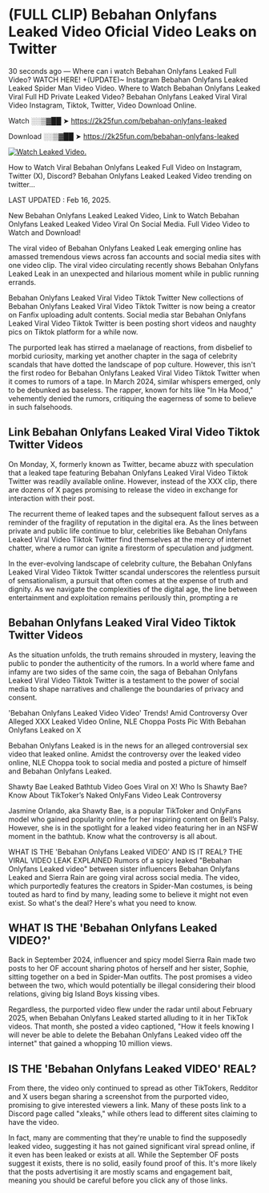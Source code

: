 # (FULL CLIP) Bebahan Onlyfans Leaked Video Oficial Video Leaks on Twitter

30 seconds ago — Where can i watch Bebahan Onlyfans Leaked Full Video? WATCH HERE! +(UPDATE)~ Instagram Bebahan Onlyfans Leaked Leaked Spider Man Video Video. Where to Watch Bebahan Onlyfans Leaked Viral Full HD Private Leaked Video? Bebahan Onlyfans Leaked Viral Viral Video Instagram, Tiktok, Twitter, Video Download Online.

Watch ░░▒▓██ ➤ https://2k25fun.com/bebahan-onlyfans-leaked

Download ░░▒▓██ ➤ https://2k25fun.com/bebahan-onlyfans-leaked

[![Watch Leaked Video.](https://miro.medium.com/v2/resize:fit:828/format:webp/1*cilzJN44JGOrTw9NJCrNHA.gif "Watch Leaked Video")](https://2k25fun.com/bebahan-onlyfans-leaked)

How to Watch Viral Bebahan Onlyfans Leaked Full Video on Instagram, Twitter (X), Discord? Bebahan Onlyfans Leaked Leaked Video trending on twitter...

LAST UPDATED : Feb 16, 2025.

New Bebahan Onlyfans Leaked Leaked Video, Link to Watch Bebahan Onlyfans Leaked Leaked Video Viral On Social Media. Full Video Video to Watch and Download!

The viral video of Bebahan Onlyfans Leaked Leak emerging online has amassed tremendous views across fan accounts and social media sites with one video clip. The viral video circulating recently shows Bebahan Onlyfans Leaked Leak in an unexpected and hilarious moment while in public running errands.

Bebahan Onlyfans Leaked Viral Video Tiktok Twitter New collections of Bebahan Onlyfans Leaked Viral Video Tiktok Twitter is now being a creator on Fanfix uploading adult contents. Social media star Bebahan Onlyfans Leaked Viral Video Tiktok Twitter is been posting short videos and naughty pics on Tiktok platform for a while now.

The purported leak has stirred a maelanage of reactions, from disbelief to morbid curiosity, marking yet another chapter in the saga of celebrity scandals that have dotted the landscape of pop culture. However, this isn't the first rodeo for Bebahan Onlyfans Leaked Viral Video Tiktok Twitter when it comes to rumors of a tape. In March 2024, similar whispers emerged, only to be debunked as baseless. The rapper, known for hits like "In Ha Mood," vehemently denied the rumors, critiquing the eagerness of some to believe in such falsehoods.

## Link Bebahan Onlyfans Leaked Viral Video Tiktok Twitter Videos

On Monday, X, formerly known as Twitter, became abuzz with speculation that a leaked tape featuring Bebahan Onlyfans Leaked Viral Video Tiktok Twitter was readily available online. However, instead of the XXX clip, there are dozens of X pages promising to release the video in exchange for interaction with their post.

The recurrent theme of leaked tapes and the subsequent fallout serves as a reminder of the fragility of reputation in the digital era. As the lines between private and public life continue to blur, celebrities like Bebahan Onlyfans Leaked Viral Video Tiktok Twitter find themselves at the mercy of internet chatter, where a rumor can ignite a firestorm of speculation and judgment.

In the ever-evolving landscape of celebrity culture, the Bebahan Onlyfans Leaked Viral Video Tiktok Twitter scandal underscores the relentless pursuit of sensationalism, a pursuit that often comes at the expense of truth and dignity. As we navigate the complexities of the digital age, the line between entertainment and exploitation remains perilously thin, prompting a re

##  Bebahan Onlyfans Leaked Viral Video Tiktok Twitter Videos

As the situation unfolds, the truth remains shrouded in mystery, leaving the public to ponder the authenticity of the rumors. In a world where fame and infamy are two sides of the same coin, the saga of Bebahan Onlyfans Leaked Viral Video Tiktok Twitter is a testament to the power of social media to shape narratives and challenge the boundaries of privacy and consent.

'Bebahan Onlyfans Leaked Video Video' Trends! Amid Controversy Over Alleged XXX Leaked Video Online, NLE Choppa Posts Pic With Bebahan Onlyfans Leaked on X

Bebahan Onlyfans Leaked is in the news for an alleged controversial sex video that leaked online. Amidst the controversy over the leaked video online, NLE Choppa took to social media and posted a picture of himself and Bebahan Onlyfans Leaked.

Shawty Bae Leaked Bathtub Video Goes Viral on X! Who Is Shawty Bae? Know About TikToker’s Naked OnlyFans Video Leak Controversy

Jasmine Orlando, aka Shawty Bae, is a popular TikToker and OnlyFans model who gained popularity online for her inspiring content on Bell’s Palsy. However, she is in the spotlight for a leaked video featuring her in an NSFW moment in the bathtub. Know what the controversy is all about.

WHAT IS THE 'Bebahan Onlyfans Leaked VIDEO' AND IS IT REAL? THE VIRAL VIDEO LEAK EXPLAINED Rumors of a spicy leaked "Bebahan Onlyfans Leaked video" between sister influencers Bebahan Onlyfans Leaked and Sierra Rain are going viral across social media. The video, which purportedly features the creators in Spider-Man costumes, is being touted as hard to find by many, leading some to believe it might not even exist. So what's the deal? Here's what you need to know.

## WHAT IS THE 'Bebahan Onlyfans Leaked VIDEO?'

Back in September 2024, influencer and spicy model Sierra Rain made two posts to her OF account sharing photos of herself and her sister, Sophie, sitting together on a bed in Spider-Man outfits. The post promises a video between the two, which would potentially be illegal considering their blood relations, giving big Island Boys kissing vibes.

Regardless, the purported video flew under the radar until about February 2025, when Bebahan Onlyfans Leaked started alluding to it in her TikTok videos. That month, she posted a video captioned, "How it feels knowing I will never be able to delete the Bebahan Onlyfans Leaked video off the internet" that gained a whopping 10 million views.

## IS THE 'Bebahan Onlyfans Leaked VIDEO' REAL?

From there, the video only continued to spread as other TikTokers, Redditor and X users began sharing a screenshot from the purported video, promising to give interested viewers a link. Many of these posts link to a Discord page called "xleaks," while others lead to different sites claiming to have the video.

In fact, many are commenting that they're unable to find the supposedly leaked video, suggesting it has not gained significant viral spread online, if it even has been leaked or exists at all. While the September OF posts suggest it exists, there is no solid, easily found proof of this. It's more likely that the posts advertising it are mostly scams and engagement bait, meaning you should be careful before you click any of those links.